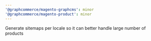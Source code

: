 ```yaml
---
'@graphcommerce/magento-graphcms': minor
'@graphcommerce/magento-product': minor
---
```


Generate sitemaps per locale so it can better handle large number of products
